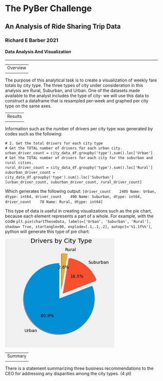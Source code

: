 # The PyBer Challenge
## An Analysis of Ride Sharing Trip Data
### Richard E Barber 2021
#### Data Analysis And Visualization

<hr>

|    |
|:----:|
| Overview |
|    |

The purpose of this analytical task is to create a visualization of weekly fare totals by city type.  The three types of city under consideration in this analysis are Rural, Suburban, and Urban.  One of the datasets made available to the analyst includes the type of city- we will use this data to construct a dataframe that is resampled per-week and graphed per city type on the same axes.

|    |
|:----:|
| Results |
|    |

Information such as the number of drivers per city type was generated by codes such as the following:
```
# 2. Get the total drivers for each city type
# Get the TOTAL number of drivers for each urban city.
urban_driver_count = city_data_df.groupby('type').sum().loc['Urban']
# Get the TOTAL number of drivers for each city for the suburban and rural cities.
rural_driver_count = city_data_df.groupby('type').sum().loc['Rural']
suburban_driver_count = city_data_df.groupby('type').sum().loc['Suburban']
[urban_driver_count, suburban_driver_count, rural_driver_count]
```
Which generates the following output:
`[driver_count    2405
 Name: Urban, dtype: int64,
 driver_count    490
 Name: Suburban, dtype: int64,
 driver_count    78
 Name: Rural, dtype: int64]`

This type of data is useful in creating visualizations such as the pie chart, because each element represents a part of a whole. For example, with the code `plt.pie(chartTheseData, labels=['Urban', 'Suburban', 'Rural'], shadow= True, startangle=90, explode=[.1,.1,.2], autopct='%1.1f%%')`, python will generate this type of pie chart:

<img src="Resources/pie.jpg"></img>


|    |
|:----:|
| Summary |
|    |

There is a statement summarizing three business recommendations to the CEO for addressing any disparities among the city types. (4 pt)
